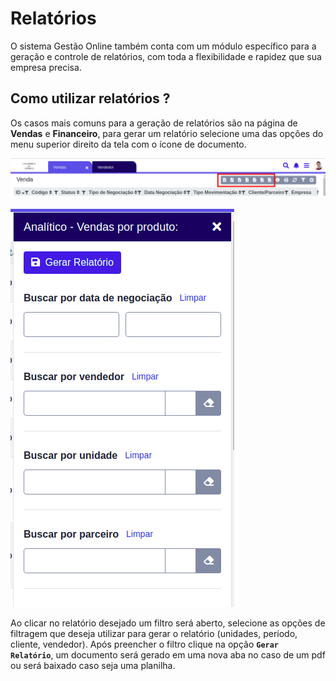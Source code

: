 # Relatórios

O sistema Gestão Online também conta com um módulo específico para a geração e controle de relatórios, com toda a flexibilidade e rapidez que sua empresa precisa.

## Como utilizar relatórios ?

Os casos mais comuns para a geração de relatórios são na página de **Vendas** e **Financeiro**, para gerar um relatório selecione uma das opções do menu superior direito da tela com o ícone de documento.

![](/ui/assets/manuais-de-uso/relatorios/1-relatorios.png)

![Gerar relatório](/ui/assets/manuais-de-uso/relatorios/2-relatorios.png)

Ao clicar no relatório desejado um filtro será aberto, selecione as opções de filtragem que deseja utilizar para gerar o relatório (unidades, período, cliente, vendedor). Após preencher o filtro clique na opção **`Gerar Relatório`**, um documento será gerado em uma nova aba no caso de um pdf ou será baixado caso seja uma planilha.

